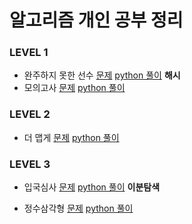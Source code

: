 # 알고리즘 개인 공부 정리


### LEVEL 1

- 완주하지 못한 선수  [문제](https://programmers.co.kr/learn/courses/30/lessons/42576) [python 풀이](https://github.com/leecrab/Algorithm-Code/blob/master/%ED%95%B4%EC%8B%9C/%EC%99%84%EC%A3%BC%ED%95%98%EC%A7%80%EB%AA%BB%ED%95%9C%EC%84%A0%EC%88%98.md) **해시**
- 모의고사  [문제](https://programmers.co.kr/learn/courses/30/lessons/42577)  [python 풀이](https://github.com/leecrab/Algorithm-Code/blob/master/%ED%83%90%EC%83%89/%EB%AA%A8%EC%9D%98%EA%B3%A0%EC%82%AC.md)


### LEVEL 2

- 더 맵게 [문제](https://programmers.co.kr/learn/courses/30/lessons/42626)  [python 풀이](https://github.com/leecrab/Algorithm-Code/blob/master/%ED%9E%99/%EB%8D%94%20%EB%A7%B5%EA%B2%8C.md)


### LEVEL 3

- 입국심사 [문제](https://programmers.co.kr/learn/courses/30/lessons/43238)  [python 풀이](https://github.com/leecrab/Algorithm-Code/blob/master/%ED%83%90%EC%83%89/%EC%9E%85%EA%B5%AD%EC%8B%AC%EC%82%AC.md) **이분탐색**

- 정수삼각형 [문제](https://programmers.co.kr/learn/courses/30/lessons/43105) [python 풀이]()
